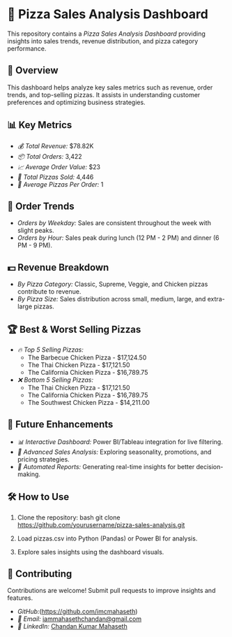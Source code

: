 # 🍕 Pizza Sales Analysis Dashboard

This repository contains a *Pizza Sales Analysis Dashboard* providing insights into sales trends, revenue distribution, and pizza category performance.

## 📌 Overview

This dashboard helps analyze key sales metrics such as revenue, order trends, and top-selling pizzas. It assists in understanding customer preferences and optimizing business strategies.

## 📊 Key Metrics

- *💰 Total Revenue:* \$78.82K
- *📦 Total Orders:* 3,422
- *📈 Average Order Value:* \$23
- *🍕 Total Pizzas Sold:* 4,446
- *🔢 Average Pizzas Per Order:* 1

## 📅 Order Trends

- *Orders by Weekday:* Sales are consistent throughout the week with slight peaks.
- *Orders by Hour:* Sales peak during lunch (12 PM - 2 PM) and dinner (6 PM - 9 PM).

## 💵 Revenue Breakdown

- *By Pizza Category:* Classic, Supreme, Veggie, and Chicken pizzas contribute to revenue.
- *By Pizza Size:* Sales distribution across small, medium, large, and extra-large pizzas.

## 🏆 Best & Worst Selling Pizzas

- *🔥 Top 5 Selling Pizzas:*
  - The Barbecue Chicken Pizza - \$17,124.50
  - The Thai Chicken Pizza - \$17,121.50
  - The California Chicken Pizza - \$16,789.75
- *❌ Bottom 5 Selling Pizzas:*
  - The Thai Chicken Pizza - \$17,121.50
  - The California Chicken Pizza - \$16,789.75
  - The Southwest Chicken Pizza - \$14,211.00

## 🚀 Future Enhancements

- *📊 Interactive Dashboard:* Power BI/Tableau integration for live filtering.
- *📌 Advanced Sales Analysis:* Exploring seasonality, promotions, and pricing strategies.
- *📜 Automated Reports:* Generating real-time insights for better decision-making.

## 🛠 How to Use

1. Clone the repository:
   bash
   git clone https://github.com/yourusername/pizza-sales-analysis.git
   
2. Load pizzas.csv into Python (Pandas) or Power BI for analysis.
3. Explore sales insights using the dashboard visuals.

## 🤝 Contributing

Contributions are welcome! Submit pull requests to improve insights and features.

- *GitHub:*(https://github.com/imcmahaseth)
- *📧 Email:* [iammahasethchandan@gmail.com](mailto\:iammahasethchandan@gmail.com)
- *🔗 LinkedIn:* [Chandan Kumar Mahaseth](https://www.linkedin.com/in/mahaseth)
